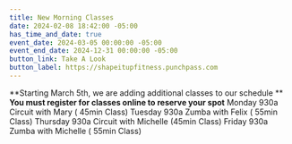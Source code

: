 ```yaml
---
title: New Morning Classes
date: 2024-02-08 18:42:00 -05:00
has_time_and_date: true
event_date: 2024-03-05 00:00:00 -05:00
event_end_date: 2024-12-31 00:00:00 -05:00
button_link: Take A Look
button_label: https://shapeitupfitness.punchpass.com
---
```


**Starting March 5th, we are adding additional classes to our schedule ** **You must register for classes online to reserve your spot**
Monday   930a Circuit with Mary ( 45min Class)
Tuesday  930a Zumba with Felix  ( 55min Class)
Thursday 930a  Circuit with Michelle (45min Class)
Friday   930a Zumba with Michelle    ( 55min Class)
